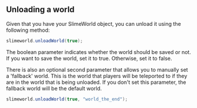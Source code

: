 ## Unloading a world

Given that you have your SlimeWorld object, you can unload it using the following method:
```java
slimeworld.unloadWorld(true);
```
The boolean parameter indicates whether the world should be saved or not. If you want to save the world, set it to true. Otherwise, set it to false.

There is also an optional second parameter that allows you to manually set a 'fallback' world. This is the world that players will be teleported to if they are in the world that is being unloaded. If you don't set this parameter, the fallback world will be the default world.

```java
slimeworld.unloadWorld(true, "world_the_end");
```
